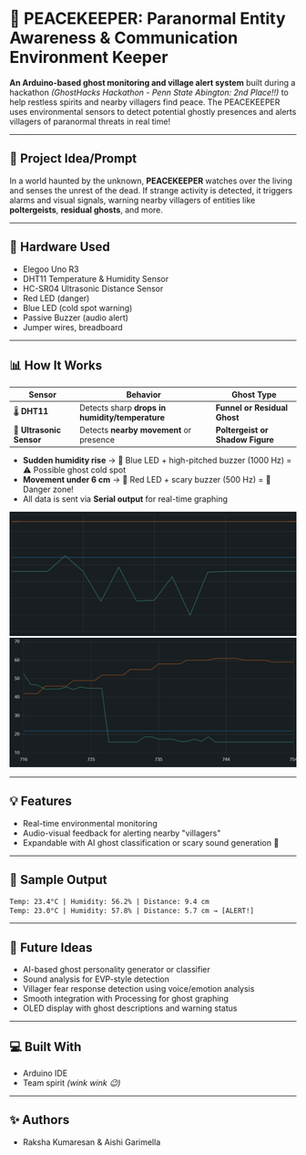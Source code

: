 # 👻 PEACEKEEPER: Paranormal Entity Awareness & Communication Environment Keeper

**An Arduino-based ghost monitoring and village alert system** built during a hackathon *(GhostHacks Hackathon - Penn State Abington: 2nd Place!!)* to help restless spirits and nearby villagers find peace. The PEACEKEEPER uses environmental sensors to detect potential ghostly presences and alerts villagers of paranormal threats in real time!

---

## 🧠 Project Idea/Prompt
In a world haunted by the unknown, **PEACEKEEPER** watches over the living and senses the unrest of the dead. If strange activity is detected, it triggers alarms and visual signals, warning nearby villagers of entities like **poltergeists**, **residual ghosts**, and more.

---

## 🧰 Hardware Used
- Elegoo Uno R3
- DHT11 Temperature & Humidity Sensor  
- HC-SR04 Ultrasonic Distance Sensor  
- Red LED (danger)  
- Blue LED (cold spot warning)  
- Passive Buzzer (audio alert)  
- Jumper wires, breadboard  

---

## 📊 How It Works

| Sensor | Behavior | Ghost Type |
|--------|----------|------------|
| 🌡️ **DHT11** | Detects sharp **drops in humidity/temperature** | **Funnel or Residual Ghost** |
| 📏 **Ultrasonic Sensor** | Detects **nearby movement** or presence | **Poltergeist or Shadow Figure** |

- **Sudden humidity rise** → 🔵 Blue LED + high-pitched buzzer (1000 Hz) = ⚠️ Possible ghost cold spot
- **Movement under 6 cm** → 🔴 Red LED + scary buzzer (500 Hz) = 🚨 Danger zone!
- All data is sent via **Serial output** for real-time graphing

![Graphical Analysis 1](/data/GraphicalAnalysis1.png)
![Graphical Analysis 2](/data/GraphicalAnalysis2.png)

---

## 💡 Features
- Real-time environmental monitoring
- Audio-visual feedback for alerting nearby "villagers"
- Expandable with AI ghost classification or scary sound generation 👀

---

## 👾 Sample Output
```
Temp: 23.4°C | Humidity: 56.2% | Distance: 9.4 cm
Temp: 23.0°C | Humidity: 57.8% | Distance: 5.7 cm → [ALERT!]
```

---

## 🌱 Future Ideas
- AI-based ghost personality generator or classifier
- Sound analysis for EVP-style detection
- Villager fear response detection using voice/emotion analysis
- Smooth integration with Processing for ghost graphing
- OLED display with ghost descriptions and warning status

---

## 💻 Built With
- Arduino IDE
- Team spirit *(wink wink 😉)*

---

## ✨ Authors
- Raksha Kumaresan & Aishi Garimella
